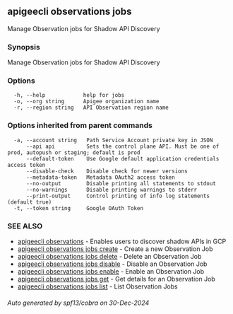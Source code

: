 ## apigeecli observations jobs

Manage Observation jobs for Shadow API Discovery

### Synopsis

Manage Observation jobs for Shadow API Discovery

### Options

```
  -h, --help            help for jobs
  -o, --org string      Apigee organization name
  -r, --region string   API Observation region name
```

### Options inherited from parent commands

```
  -a, --account string   Path Service Account private key in JSON
      --api api          Sets the control plane API. Must be one of prod, autopush or staging; default is prod
      --default-token    Use Google default application credentials access token
      --disable-check    Disable check for newer versions
      --metadata-token   Metadata OAuth2 access token
      --no-output        Disable printing all statements to stdout
      --no-warnings      Disable printing warnings to stderr
      --print-output     Control printing of info log statements (default true)
  -t, --token string     Google OAuth Token
```

### SEE ALSO

* [apigeecli observations](apigeecli_observations.md)	 - Enables users to discover shadow APIs in GCP
* [apigeecli observations jobs create](apigeecli_observations_jobs_create.md)	 - Create a new Observation Job
* [apigeecli observations jobs delete](apigeecli_observations_jobs_delete.md)	 - Delete an Observation Job
* [apigeecli observations jobs disable](apigeecli_observations_jobs_disable.md)	 - Disable an Observation Job
* [apigeecli observations jobs enable](apigeecli_observations_jobs_enable.md)	 - Enable an Observation Job
* [apigeecli observations jobs get](apigeecli_observations_jobs_get.md)	 - Get details for an Observation Job
* [apigeecli observations jobs list](apigeecli_observations_jobs_list.md)	 - List Observation Jobs

###### Auto generated by spf13/cobra on 30-Dec-2024
